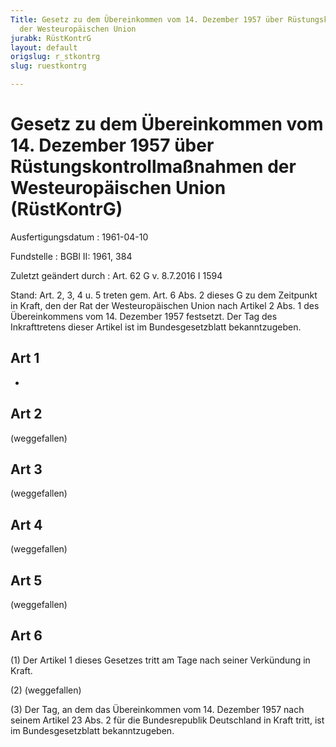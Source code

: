 ```yaml
---
Title: Gesetz zu dem Übereinkommen vom 14. Dezember 1957 über Rüstungskontrollmaßnahmen
  der Westeuropäischen Union
jurabk: RüstKontrG
layout: default
origslug: r_stkontrg
slug: ruestkontrg

---
```


# Gesetz zu dem Übereinkommen vom 14. Dezember 1957 über Rüstungskontrollmaßnahmen der Westeuropäischen Union (RüstKontrG)

Ausfertigungsdatum
:   1961-04-10

Fundstelle
:   BGBl II: 1961, 384

Zuletzt geändert durch
:   Art. 62 G v. 8.7.2016 I 1594

Stand: Art. 2, 3, 4 u. 5 treten gem. Art. 6 Abs. 2 dieses G zu dem Zeitpunkt in Kraft, den der Rat der Westeuropäischen Union nach Artikel 2 Abs. 1 des Übereinkommens vom 14. Dezember 1957 festsetzt. Der Tag des Inkrafttretens dieser Artikel ist im Bundesgesetzblatt bekanntzugeben.

## Art 1

-


## Art 2

(weggefallen)


## Art 3

(weggefallen)


## Art 4

(weggefallen)


## Art 5

(weggefallen)


## Art 6

(1) Der Artikel 1 dieses Gesetzes tritt am Tage nach seiner Verkündung in Kraft.

(2) (weggefallen)

(3) Der Tag, an dem das Übereinkommen vom 14. Dezember 1957 nach seinem Artikel 23 Abs. 2 für die Bundesrepublik Deutschland in Kraft tritt, ist im Bundesgesetzblatt bekanntzugeben.

